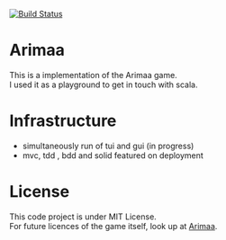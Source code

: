 [![Build Status](https://travis-ci.org/MartinLei/Arimaa.svg?branch=master)](https://travis-ci.org/MartinLei/Arimaa)
# Arimaa
This is a implementation of the Arimaa game.\
I used it as a playground to get in touch with scala.

# Infrastructure
- simultaneously run of tui and gui (in progress)
- mvc, tdd , bdd and solid featured on deployment

# License
This code project is under MIT License.\
For future licences of the game itself, look up at [Arimaa](http://arimaa.com/).
